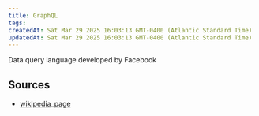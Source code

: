 ```yaml
---
title: GraphQL
tags: 
createdAt: Sat Mar 29 2025 16:03:13 GMT-0400 (Atlantic Standard Time)
updatedAt: Sat Mar 29 2025 16:03:13 GMT-0400 (Atlantic Standard Time)
---
```



Data query language developed by Facebook



## Sources
- [wikipedia_page](https://en.wikipedia.org/wiki/GraphQL)

